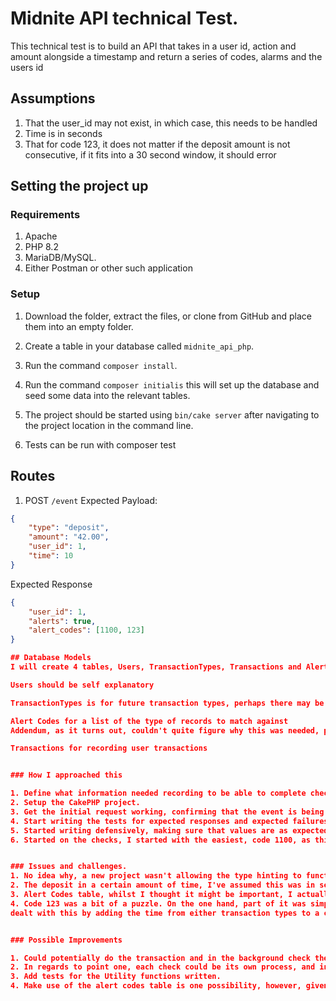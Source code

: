 # Midnite API technical Test.

This technical test is to build an API that takes in a user id, action and amount alongside a timestamp and return a series of codes, alarms and the users id

## Assumptions 

1. That the user_id may not exist, in which case, this needs to be handled
2. Time is in seconds
3. That for code 123, it does not matter if the deposit amount is not consecutive, if it fits into a 30 second window, it should error

## Setting the project up

### Requirements
1. Apache
2. PHP 8.2
3. MariaDB/MySQL.
4. Either Postman or other such application

### Setup
1. Download the folder, extract the files, or clone from GitHub  and place them into an empty folder.
2. Create a table in your database called `midnite_api_php`.
2. Run the command `composer install`.
3. Run the command `composer initialis` this will set up the database and seed some data into the relevant tables.
4. The project should be started using `bin/cake server` after navigating to the project location in the command line.

5. Tests can be run with composer test


## Routes

1. POST `/event`
Expected Payload:
```json
{
    "type": "deposit",
    "amount": "42.00",
    "user_id": 1,
    "time": 10
}
```

Expected Response
```json
{
    "user_id": 1,
    "alerts": true,
    "alert_codes": [1100, 123]
}

## Database Models
I will create 4 tables, Users, TransactionTypes, Transactions and AlertCodes

Users should be self explanatory

TransactionTypes is for future transaction types, perhaps there may be more than just deposit and withdrawal

Alert Codes for a list of the type of records to match against
Addendum, as it turns out, couldn't quite figure why this was needed, potentially could just be a table for info or later it could be improved with conditions attached to each. 

Transactions for recording user transactions


### How I approached this

1. Define what information needed recording to be able to complete checks. Found this would a users table, a transaction types table, and a transactions table at minimum
2. Setup the CakePHP project.
3. Get the initial request working, confirming that the event is being hit.
4. Start writing the tests for expected responses and expected failures
5. Started writing defensively, making sure that values are as expected, and returning an error response if something didn't match. 
6. Started on the checks, I started with the easiest, code 1100, as this only depended on the current input. Then I followed with 30 and 300, as these both depended on deposits and withdrawals consecutively, which was easier to implement with a limit on transactions pulled from the database.


### Issues and challenges. 
1. No idea why, a new project wasn't allowing the type hinting to function properly.
2. The deposit in a certain amount of time, I've assumed this was in seconds, rather than anything else, if it was in milliseconds, of course the function that deals with this could be handled to deal with milliseconds, or a boolean flag to determine time frames
3. Alert Codes table, whilst I thought it might be important, I actually discovered that I couldn't find a use for it that would be effective more so than what was added
4. Code 123 was a bit of a puzzle. On the one hand, part of it was simple, if the transaction most recent is a deposit and is above 200, its an alert, if it isn't, how does one calculate it. I
dealt with this by adding the time from either transaction types to a counter, and only adding the amount to the limit if the transaction is a deposit. 


### Possible Improvements

1. Could potentially do the transaction and in the background check the account, utilising a 202 response and return the full response after it has done processing, however that might require additional resources that could be better spent elsewhere. If the async parts of JS or Python are enough, should be able to return the full response
2. In regards to point one, each check could be its own process, and in languages such as Python and JavaScript, make use of async abilities to improve the response speed
3. Add tests for the Utility functions written.
4. Make use of the alert codes table is one possibility, however, given the conditions need to be checked manually, it may be easier to remove this table.